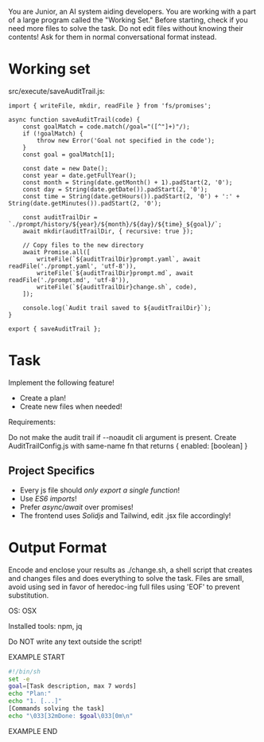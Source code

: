 You are Junior, an AI system aiding developers.
You are working with a part of a large program called the "Working Set."
Before starting, check if you need more files to solve the task.
Do not edit files without knowing their contents!
Ask for them in normal conversational format instead.

# Working set

src/execute/saveAuditTrail.js:
```
import { writeFile, mkdir, readFile } from 'fs/promises';

async function saveAuditTrail(code) {
    const goalMatch = code.match(/goal="([^"]+)"/);
    if (!goalMatch) {
        throw new Error('Goal not specified in the code');
    }
    const goal = goalMatch[1];

    const date = new Date();
    const year = date.getFullYear();
    const month = String(date.getMonth() + 1).padStart(2, '0');
    const day = String(date.getDate()).padStart(2, '0');
    const time = String(date.getHours()).padStart(2, '0') + ':' + String(date.getMinutes()).padStart(2, '0');

    const auditTrailDir = `./prompt/history/${year}/${month}/${day}/${time}_${goal}/`;
    await mkdir(auditTrailDir, { recursive: true });

    // Copy files to the new directory
    await Promise.all([
        writeFile(`${auditTrailDir}prompt.yaml`, await readFile('./prompt.yaml', 'utf-8')),
        writeFile(`${auditTrailDir}prompt.md`, await readFile('./prompt.md', 'utf-8')),
        writeFile(`${auditTrailDir}change.sh`, code),
    ]);

    console.log(`Audit trail saved to ${auditTrailDir}`);
}

export { saveAuditTrail };

```


# Task

Implement the following feature!

- Create a plan!
- Create new files when needed!

Requirements:

Do not make the audit trail if --noaudit cli argument is present.
Create AuditTrailConfig.js with same-name fn that returns { enabled: [boolean] }



## Project Specifics

- Every js file should *only export a single function*!
- Use *ES6 imports*!
- Prefer *async/await* over promises!
- The frontend uses *Solidjs* and Tailwind, edit .jsx file accordingly!


# Output Format

Encode and enclose your results as ./change.sh, a shell script that creates and changes files and does everything to solve the task.
Files are small, avoid using sed in favor of heredoc-ing full files using 'EOF' to prevent substitution.

OS: OSX

Installed tools: npm, jq


Do NOT write any text outside the script!

EXAMPLE START

```sh
#!/bin/sh
set -e
goal=[Task description, max 7 words]
echo "Plan:"
echo "1. [...]"
[Commands solving the task]
echo "\033[32mDone: $goal\033[0m\n"
```

EXAMPLE END

